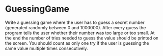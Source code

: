 # GuessingGame

Write a guessing game where the user has to guess a secret number (generated randomly between 0 and 1000000). 
After every guess the program tells the user whether their number was too large or too small. 
At the end the number of tries needed to guess the value should be printed on the screen. 
You should count as only one try if the user is guessing the same value multiple times consecutively.

